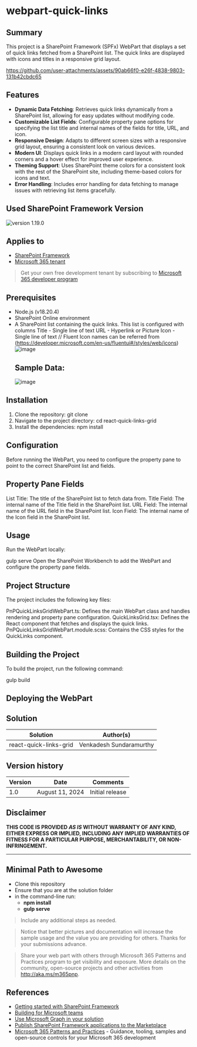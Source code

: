 # webpart-quick-links

## Summary

This project is a SharePoint Framework (SPFx) WebPart that displays a set of quick links fetched from a SharePoint list. The quick links are displayed with icons and titles in a responsive grid layout.

https://github.com/user-attachments/assets/90ab66f0-e26f-4838-9803-131b42cbdc65

## Features

- **Dynamic Data Fetching**: Retrieves quick links dynamically from a SharePoint list, allowing for easy updates without modifying code.
- **Customizable List Fields**: Configurable property pane options for specifying the list title and internal names of the fields for title, URL, and icon.
- **Responsive Design**: Adapts to different screen sizes with a responsive grid layout, ensuring a consistent look on various devices.
- **Modern UI**: Displays quick links in a modern card layout with rounded corners and a hover effect for improved user experience.
- **Theming Support**: Uses SharePoint theme colors for a consistent look with the rest of the SharePoint site, including theme-based colors for icons and text.
- **Error Handling**: Includes error handling for data fetching to manage issues with retrieving list items gracefully.

## Used SharePoint Framework Version

![version](https://img.shields.io/badge/version-1.19.0-green.svg)
1.19.0

## Applies to

- [SharePoint Framework](https://aka.ms/spfx)
- [Microsoft 365 tenant](https://docs.microsoft.com/en-us/sharepoint/dev/spfx/set-up-your-developer-tenant)

> Get your own free development tenant by subscribing to [Microsoft 365 developer program](http://aka.ms/o365devprogram)

## Prerequisites

- Node.js (v18.20.4)
- SharePoint Online environment
- A SharePoint list containing the quick links. This list is configured with columns
  Title - Single line of text
  URL - Hyperlink or Picture
  Icon - Single line of text // Fluent Icon names can be referred from (https://developer.microsoft.com/en-us/fluentui#/styles/web/icons)
  ![image](https://github.com/user-attachments/assets/e68afa9a-0e48-40bf-abc0-f0fa12f154c7)
  ## Sample Data:
  ![image](https://github.com/user-attachments/assets/bae0b02d-aaa8-47ba-b3c1-57e684260fd1)



## Installation

1. Clone the repository:
   git clone <repository-url>
2. Navigate to the project directory:
   cd react-quick-links-grid
3. Install the dependencies:
   npm install

## Configuration

Before running the WebPart, you need to configure the property pane to point to the correct SharePoint list and fields.

## Property Pane Fields

List Title: The title of the SharePoint list to fetch data from.
Title Field: The internal name of the Title field in the SharePoint list.
URL Field: The internal name of the URL field in the SharePoint list.
Icon Field: The internal name of the Icon field in the SharePoint list.

## Usage

Run the WebPart locally:

gulp serve
Open the SharePoint Workbench to add the WebPart and configure the property pane fields.

## Project Structure

The project includes the following key files:

PnPQuickLinksGridWebPart.ts: Defines the main WebPart class and handles rendering and property pane configuration.
QuickLinksGrid.tsx: Defines the React component that fetches and displays the quick links.
PnPQuickLinksGridWebPart.module.scss: Contains the CSS styles for the QuickLinks component.

## Building the Project

To build the project, run the following command:

gulp build

## Deploying the WebPart

## Solution

| Solution    | Author(s)               |
| ----------- | ----------------------- |
| react-quick-links-grid | Venkadesh Sundaramurthy |

## Version history

| Version | Date            | Comments        |
| ------- | --------------- | --------------- |
| 1.0     | August 11, 2024 | Initial release |

## Disclaimer

**THIS CODE IS PROVIDED _AS IS_ WITHOUT WARRANTY OF ANY KIND, EITHER EXPRESS OR IMPLIED, INCLUDING ANY IMPLIED WARRANTIES OF FITNESS FOR A PARTICULAR PURPOSE, MERCHANTABILITY, OR NON-INFRINGEMENT.**

---

## Minimal Path to Awesome

- Clone this repository
- Ensure that you are at the solution folder
- in the command-line run:
  - **npm install**
  - **gulp serve**

> Include any additional steps as needed.

> Notice that better pictures and documentation will increase the sample usage and the value you are providing for others. Thanks for your submissions advance.

> Share your web part with others through Microsoft 365 Patterns and Practices program to get visibility and exposure. More details on the community, open-source projects and other activities from http://aka.ms/m365pnp.

## References

- [Getting started with SharePoint Framework](https://docs.microsoft.com/en-us/sharepoint/dev/spfx/set-up-your-developer-tenant)
- [Building for Microsoft teams](https://docs.microsoft.com/en-us/sharepoint/dev/spfx/build-for-teams-overview)
- [Use Microsoft Graph in your solution](https://docs.microsoft.com/en-us/sharepoint/dev/spfx/web-parts/get-started/using-microsoft-graph-apis)
- [Publish SharePoint Framework applications to the Marketplace](https://docs.microsoft.com/en-us/sharepoint/dev/spfx/publish-to-marketplace-overview)
- [Microsoft 365 Patterns and Practices](https://aka.ms/m365pnp) - Guidance, tooling, samples and open-source controls for your Microsoft 365 development
